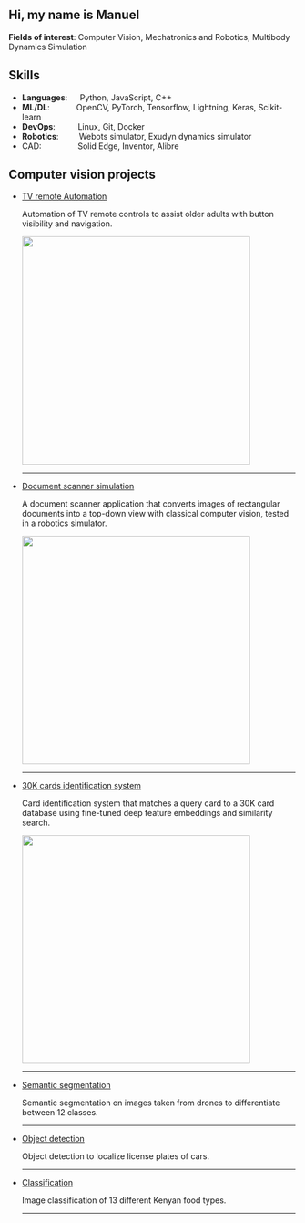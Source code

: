 ## Hi, my name is Manuel

**Fields of interest**: Computer Vision, Mechatronics and Robotics, Multibody Dynamics Simulation

## Skills
- **Languages**: &emsp; Python, JavaScript, C++
- **ML/DL**: &ensp;&nbsp;&emsp;&emsp; OpenCV, PyTorch, Tensorflow, Lightning, Keras, Scikit-learn
- **DevOps**: &nbsp;&emsp;&emsp; Linux, Git, Docker
- **Robotics**: &emsp;&emsp; Webots simulator, Exudyn dynamics simulator
- CAD: &emsp;&emsp;&emsp;&emsp; Solid Edge, Inventor, Alibre

## Computer vision projects

- [TV remote Automation](https://github.com/ManuelZ/tv_automation)

    Automation of TV remote controls to assist older adults with button visibility and navigation.

  <img src="https://github.com/user-attachments/assets/28ae9f19-e71e-43fb-9d12-bf05d15a9e1b" width="400"/>

  ---

- [Document scanner simulation](https://github.com/ManuelZ/document_scanner_simulation)

    A document scanner application that converts images of rectangular documents into a top-down view with classical computer vision, tested in a robotics simulator.

  <img src="https://github.com/user-attachments/assets/1c1308e4-77e7-4d59-8985-8125d455b3bf" width="400"/>

  ---

- [30K cards identification system](https://github.com/ManuelZ/pairwise-similarity)

    Card identification system that matches a query card to a 30K card database using fine-tuned deep feature embeddings and similarity search.

    <img src="https://github.com/user-attachments/assets/0de32173-4b63-445c-84b1-8429890a1f60" width="400"/>

  ---

- [Semantic segmentation](https://github.com/ManuelZ/DLPT-semantic-segmentation)

    Semantic segmentation on images taken from drones to differentiate between 12 classes.

  ---

- [Object detection](https://github.com/ManuelZ/DLPT-license-plate-detection)

    Object detection to localize license plates of cars.

  ---

- [Classification](https://github.com/ManuelZ/DLPT-food-classification)

    Image classification of 13 different Kenyan food types.

  ---
